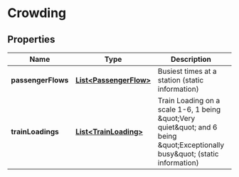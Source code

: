 
# Crowding

## Properties
Name | Type | Description | Notes
------------ | ------------- | ------------- | -------------
**passengerFlows** | [**List&lt;PassengerFlow&gt;**](PassengerFlow.md) | Busiest times at a station (static information) |  [optional]
**trainLoadings** | [**List&lt;TrainLoading&gt;**](TrainLoading.md) | Train Loading on a scale 1-6, 1 being \&quot;Very quiet\&quot; and 6 being \&quot;Exceptionally busy\&quot; (static information) |  [optional]




